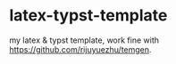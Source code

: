 # latex-typst-template

my latex & typst template, work fine with <https://github.com/rijuyuezhu/temgen>.

